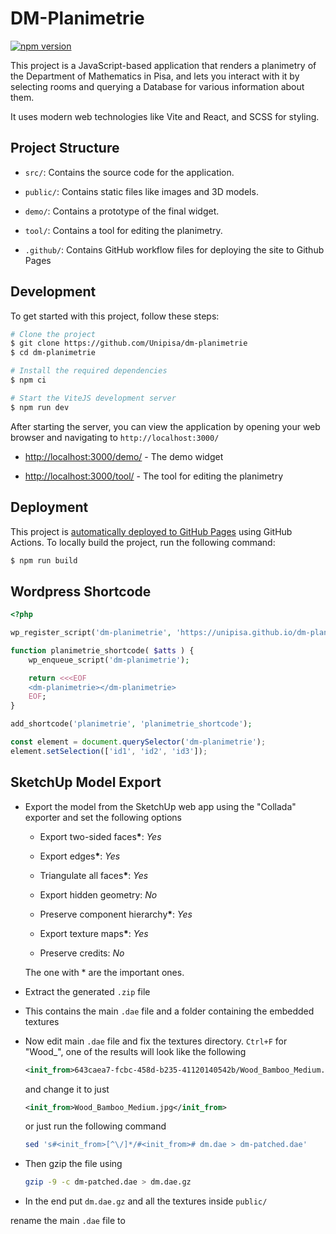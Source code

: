 # DM-Planimetrie

<a href="https://www.npmjs.com/package/dm-planimetrie"><img src="https://img.shields.io/npm/v/dm-planimetrie" alt="npm version"></a>

This project is a JavaScript-based application that renders a planimetry of the
Department of Mathematics in Pisa, and lets you interact with it by selecting
rooms and querying a Database for various information about them.

It uses modern web technologies like Vite and React, and SCSS for styling.

## Project Structure

-   `src/`: Contains the source code for the application.

-   `public/`: Contains static files like images and 3D models.

-   `demo/`: Contains a prototype of the final widget.

-   `tool/`: Contains a tool for editing the planimetry.

-   `.github/`: Contains GitHub workflow files for deploying the site to Github Pages

## Development

To get started with this project, follow these steps:

```bash
# Clone the project
$ git clone https://github.com/Unipisa/dm-planimetrie
$ cd dm-planimetrie

# Install the required dependencies
$ npm ci

# Start the ViteJS development server
$ npm run dev
```

After starting the server, you can view the application by opening your web browser and navigating to `http://localhost:3000/`

- [http://localhost:3000/demo/](http://localhost:3000/demo/) - The demo widget

- [http://localhost:3000/tool/](http://localhost:3000/tool/) - The tool for editing the planimetry

## Deployment

This project is [automatically deployed to GitHub Pages]() using GitHub Actions. To locally build the project, run the following command:

```bash
$ npm run build
```

## Wordpress Shortcode

```php
<?php

wp_register_script('dm-planimetrie', 'https://unipisa.github.io/dm-planimetrie/lib/dm-planimetrie-element.iife.js');

function planimetrie_shortcode( $atts ) {
    wp_enqueue_script('dm-planimetrie');

    return <<<EOF
    <dm-planimetrie></dm-planimetrie>
    EOF;
}

add_shortcode('planimetrie', 'planimetrie_shortcode');
```

```js
const element = document.querySelector('dm-planimetrie');
element.setSelection(['id1', 'id2', 'id3']);
```

## SketchUp Model Export

- Export the model from the SketchUp web app using the "Collada" exporter and set the following options

    - Export two-sided faces<b>\*</b>: _Yes_

    - Export edges<b>\*</b>: _Yes_

    - Triangulate all faces<b>\*</b>: _Yes_

    - Export hidden geometry: _No_

    - Preserve component hierarchy<b>\*</b>: _Yes_

    - Export texture maps<b>\*</b>: _Yes_

    - Preserve credits: _No_

    The one with \* are the important ones.

- Extract the generated `.zip` file

- This contains the main `.dae` file and a folder containing the embedded textures

- Now edit main `.dae` file and fix the textures directory. `Ctrl+F` for "Wood_", one of the results will look like the following

    ```xml
    <init_from>643caea7-fcbc-458d-b235-41120140542b/Wood_Bamboo_Medium.jpg</init_from>
    ```

    and change it to just

    ```xml
    <init_from>Wood_Bamboo_Medium.jpg</init_from>
    ```

    or just run the following command

    ```bash
    sed 's#<init_from>[^\/]*/#<init_from># dm.dae > dm-patched.dae'
    ```

- Then gzip the file using

    ```bash
    gzip -9 -c dm-patched.dae > dm.dae.gz
    ```

- In the end put `dm.dae.gz` and all the textures inside `public/`



rename the main `.dae` file to  

<!--
## React Usage (dm-manager?)

```jsx
const PlanimetrieWrapper = () => {
    const ref = useRef(null);
    const [selectedIds, setSelectedIds] = useState([]);

    useEffect(() => {
        if (ref.current) {
            ref.current.setSelection(selectedIds);
        }
    }, [selectedIds]);

    return (
        <dm-planimetrie ref={ref}> />
    );
};

```

-->